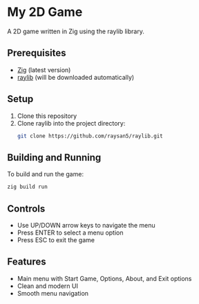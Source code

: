 # My 2D Game

A 2D game written in Zig using the raylib library.

## Prerequisites

- [Zig](https://ziglang.org/) (latest version)
- [raylib](https://www.raylib.com/) (will be downloaded automatically)

## Setup

1. Clone this repository
2. Clone raylib into the project directory:
   ```bash
   git clone https://github.com/raysan5/raylib.git
   ```

## Building and Running

To build and run the game:

```bash
zig build run
```

## Controls

- Use UP/DOWN arrow keys to navigate the menu
- Press ENTER to select a menu option
- Press ESC to exit the game

## Features

- Main menu with Start Game, Options, About, and Exit options
- Clean and modern UI
- Smooth menu navigation